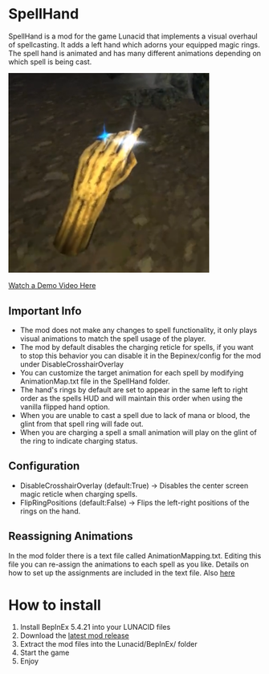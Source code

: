 # SpellHand
SpellHand is a mod for the game Lunacid that implements a visual overhaul of spellcasting. It adds a left hand which adorns your equipped magic rings.
The spell hand is animated and has many different animations depending on which spell is being cast.

<img src="https://raw.githubusercontent.com/Hydraxous/SpellHand/master/DemoAssets/Preview.PNG" alt="Hand Preview" width="400"/>

[Watch a Demo Video Here](https://youtu.be/xCf2MlaFNWk)

## Important Info
- The mod does not make any changes to spell functionality, it only plays visual animations to match the spell usage of the player.
- The mod by default disables the charging reticle for spells, if you want to stop this behavior you can disable it in the Bepinex/config for the mod under DisableCrosshairOverlay
- You can customize the target animation for each spell by modifying AnimationMap.txt file in the SpellHand folder.
- The hand's rings by default are set to appear in the same left to right order as the spells HUD and will maintain this order when using the vanilla flipped hand option.
- When you are unable to cast a spell due to lack of mana or blood, the glint from that spell ring will fade out.
- When you are charging a spell a small animation will play on the glint of the ring to indicate charging status.
  
## Configuration
- DisableCrosshairOverlay (default:True) -> Disables the center screen magic reticle when charging spells.
- FlipRingPositions (default:False) -> Flips the left-right positions of the rings on the hand.

## Reassigning Animations
In the mod folder there is a text file called AnimationMapping.txt. Editing this file you can re-assign the animations to each spell as you like.
Details on how to set up the assignments are included in the text file. Also [here](https://github.com/Hydraxous/SpellHand/blob/master/SpellHand/Resources/AnimationMap.txt)


# How to install
1.  Install BepInEx 5.4.21 into your LUNACID files
2. Download the [latest mod release](https://github.com/Hydraxous/SpellHand/releases/latest)
3. Extract the mod files into the Lunacid/BepInEx/ folder
4. Start the game
5. Enjoy

